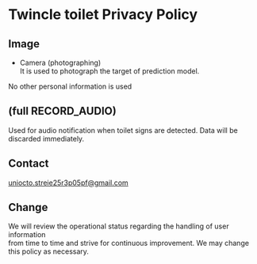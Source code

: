 # Twincle toilet Privacy Policy

## Image
* Camera (photographing)  
It is used to photograph the target of prediction model.

No other personal information is used

##  (full RECORD_AUDIO)
Used for audio notification when toilet signs are detected.
Data will be discarded immediately.

## Contact
uniocto.streie25r3p05pf@gmail.com

## Change
We will review the operational status regarding the handling of user information  
from time to time and strive for continuous improvement. We may change this policy as necessary.
